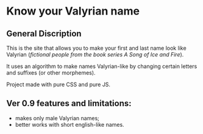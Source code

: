 # Know your Valyrian name

## General Discription
This is the site that allows you to make your first and last name look like Valyrian (*fictional people from the book series A Song of Ice and Fire*). 

It uses an algorithm to make names Valyrian-like by changing certain letters and suffixes (or other morphemes).

Project made with pure CSS and pure JS.

## Ver 0.9 features and limitations:

- makes only male Valyrian names;
- better works with short english-like names.